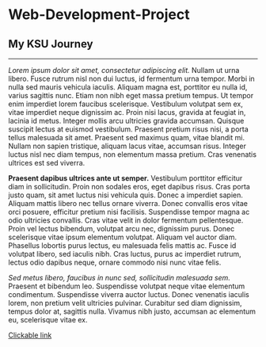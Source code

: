 <!DOCTYPE html>
<html>
  <head>
      <meta charset="utf-8'>
      <meta name="viewpoint" content="width=device-width, intial-scale=1">
       <title>My First Website</title>       
  </head>
  <body>
    <h1>Web-Development-Project</h1>
    <h2>My KSU Journey</h2>
    <hr>
    <p><i>Lorem ipsum dolor sit amet, consectetur adipiscing elit.</i> Nullam ut urna libero. Fusce rutrum nisl non dui luctus, id fermentum urna tempor. Morbi in nulla sed mauris vehicula iaculis. Aliquam magna est, porttitor eu nulla id, varius sagittis nunc. Etiam non nibh eget massa pretium tempus. Ut tempor enim imperdiet lorem faucibus scelerisque. Vestibulum volutpat sem ex, vitae imperdiet neque dignissim ac. Proin nisi lacus, gravida at feugiat in, lacinia id metus. Integer mollis arcu ultricies gravida accumsan. Quisque suscipit lectus at euismod vestibulum. Praesent pretium risus nisi, a porta tellus malesuada sit amet. Praesent sed maximus quam, vitae blandit mi. Nullam non sapien tristique, aliquam lacus vitae, accumsan risus. Integer luctus nisl nec diam tempus, non elementum massa pretium. Cras venenatis ultrices est sed viverra.</p>
    <p><b>Praesent dapibus ultrices ante ut semper.</b> Vestibulum porttitor efficitur diam in sollicitudin. Proin non sodales eros, eget dapibus risus. Cras porta justo quam, sit amet luctus nisi vehicula quis. Donec a imperdiet sapien. Aliquam mattis libero nec tellus ornare viverra. Donec convallis eros vitae orci posuere, efficitur pretium nisi facilisis. Suspendisse tempor magna ac odio ultricies convallis. Cras vitae velit in dolor fermentum pellentesque. Proin vel lectus bibendum, volutpat arcu nec, dignissim purus. Donec scelerisque vitae ipsum elementum volutpat. Aliquam vel auctor diam. Phasellus lobortis purus lectus, eu malesuada felis mattis ac. Fusce id volutpat libero, sed iaculis nibh. Cras luctus, purus ac imperdiet rutrum, lectus odio dapibus neque, ornare commodo nisi nunc vitae felis.</p>
    <p><i>Sed metus libero, faucibus in nunc sed, sollicitudin malesuada sem.</i> Praesent et bibendum leo. Suspendisse volutpat neque vitae elementum condimentum. Suspendisse viverra auctor luctus. Donec venenatis iaculis lorem, non pretium velit ultricies pulvinar. Curabitur sed diam dignissim, tempus dolor at, sagittis nulla. Vivamus nibh justo, accumsan ac elementum eu, scelerisque vitae ex.</p>
  <a href="https://www.google.com/"target=" blank"> Clickable link</a>
    
  </body>
</html>
